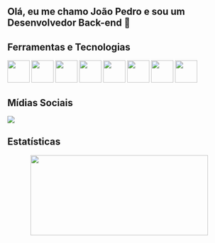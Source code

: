 ## Olá, eu me chamo João Pedro e sou um Desenvolvedor Back-end 👋

## Ferramentas e Tecnologias

<div>    
<img src="https://cdn.jsdelivr.net/gh/devicons/devicon/icons/javascript/javascript-original.svg" width="50" height="50"/>
<img src="https://cdn.jsdelivr.net/gh/devicons/devicon/icons/typescript/typescript-original.svg" width="50" height="50"/>      
<img src="https://cdn.jsdelivr.net/gh/devicons/devicon@latest/icons/nestjs/nestjs-original.svg" width="50" height="50" />
<img src="https://cdn.jsdelivr.net/gh/devicons/devicon/icons/mysql/mysql-original-wordmark.svg" width="50" height="50"/>
<img src="https://cdn.jsdelivr.net/gh/devicons/devicon/icons/postgresql/postgresql-plain-wordmark.svg" width="50" height="50" />
<img src="https://cdn.jsdelivr.net/gh/devicons/devicon/icons/mongodb/mongodb-original-wordmark.svg" width="50" height="50"/>
<img src="https://cdn.jsdelivr.net/gh/devicons/devicon/icons/redis/redis-plain.svg" width="50" height="50" />
<img src="https://cdn.jsdelivr.net/gh/devicons/devicon/icons/docker/docker-original-wordmark.svg" width="50" height="50"/>
<div>
  
## Mídias Sociais
  
<div>
<a href="https://www.linkedin.com/in/joaopedromnsilva/" target="_blank"><img src="https://img.shields.io/badge/-LinkedIn-%230077B5?style=for-the-badge&logo=linkedin&logoColor=white" target="_blank"></a>   
</div>
  
 ## Estatísticas  
  
<div align="center">
<a href="https://github.com/JPedro109">
<img height="180em" src="https://github-readme-stats.vercel.app/api/top-langs/?username=JPedro109&layout=compact&langs_count=7&theme=dracula" width="400" height="400"/>
</div>
